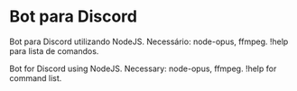 # Bot para Discord
Bot para Discord utilizando NodeJS. Necessário: node-opus, ffmpeg. !help para lista de comandos.

Bot for Discord using NodeJS. Necessary: node-opus, ffmpeg. !help for command list.
